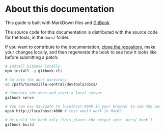 # About this documentation

This guide is built with MarkDown files and [GitBook](https://github.com/GitbookIO/gitbook).

The source code for this documentation is distributed with the source code for the tools, in the `docs/` folder.

If you want to contribute to the documentation, [clone the repository](./getting-started/build.md#getting-the-code), make your changes locally, and then regenerate the book to see how it looks like before submitting a patch:

```bash
# Install GitBook locally
npm install -g gitbook-cli

# Go into the docs directory
cd /path/to/mozilla-central/devtools/docs/

# Generate the docs and start a local server
gitbook serve

# You can now navigate to localhost:4000 in your browser to see the output
open http://localhost:4000 # this would work in MacOS

# Or build the book only (this places the output into `docs/_book`)
gitbook build
```
